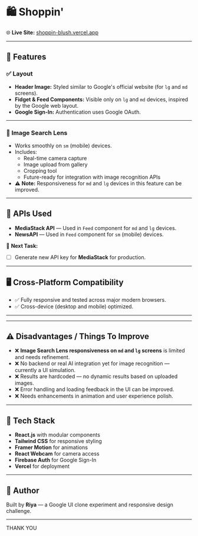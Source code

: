 # 🛍️ Shoppin'



🌐 **Live Site:** [shoppin-blush.vercel.app](https://shoppin-blush.vercel.app/)

---

## 🔧 Features

### ✅ Layout
- **Header Image:** Styled similar to Google's official website (for `lg` and `md` screens).
- **Fidget & Feed Components:** Visible only on `lg` and `md` devices, inspired by the Google web layout.
- **Google Sign-In:** Authentication uses Google OAuth.

---

### 🧠 Image Search Lens
- Works smoothly on `sm` (mobile) devices.
- Includes:
  - Real-time camera capture
  - Image upload from gallery
  - Cropping tool
  - Future-ready for integration with image recognition APIs
- ⚠️ **Note:** Responsiveness for `md` and `lg` devices in this feature can be improved.

---

## 🔌 APIs Used

- **MediaStack API** — Used in `Feed` component for `md` and `lg` devices.
- **NewsAPI** — Used in `Feed` component for `sm` (mobile) devices.

📌 **Next Task:**  
- [ ] Generate new API key for **MediaStack** for production.

---

## 🖥️ Cross-Platform Compatibility

- ✅ Fully responsive and tested across major modern browsers.
- ✅ Cross-device (desktop and mobile) optimized.

---

---

## ⚠️ Disadvantages / Things To Improve

- ❌ **Image Search Lens responsiveness on `md` and `lg` screens** is limited and needs refinement.
- ❌ No backend or real AI integration yet for image recognition — currently a UI simulation.
- ❌ Results are hardcoded — no dynamic results based on uploaded images.
- ❌ Error handling and loading feedback in the UI can be improved.
- ❌ Needs enhancements in animation and user experience polish.

---

## 🧪 Tech Stack

- **React.js** with modular components
- **Tailwind CSS** for responsive styling
- **Framer Motion** for animations
- **React Webcam** for camera access
- **Firebase Auth** for Google Sign-In
- **Vercel** for deployment

---

## 🙌 Author

Built by **Riya** — a Google UI clone experiment and responsive design challenge.

---

THANK YOU